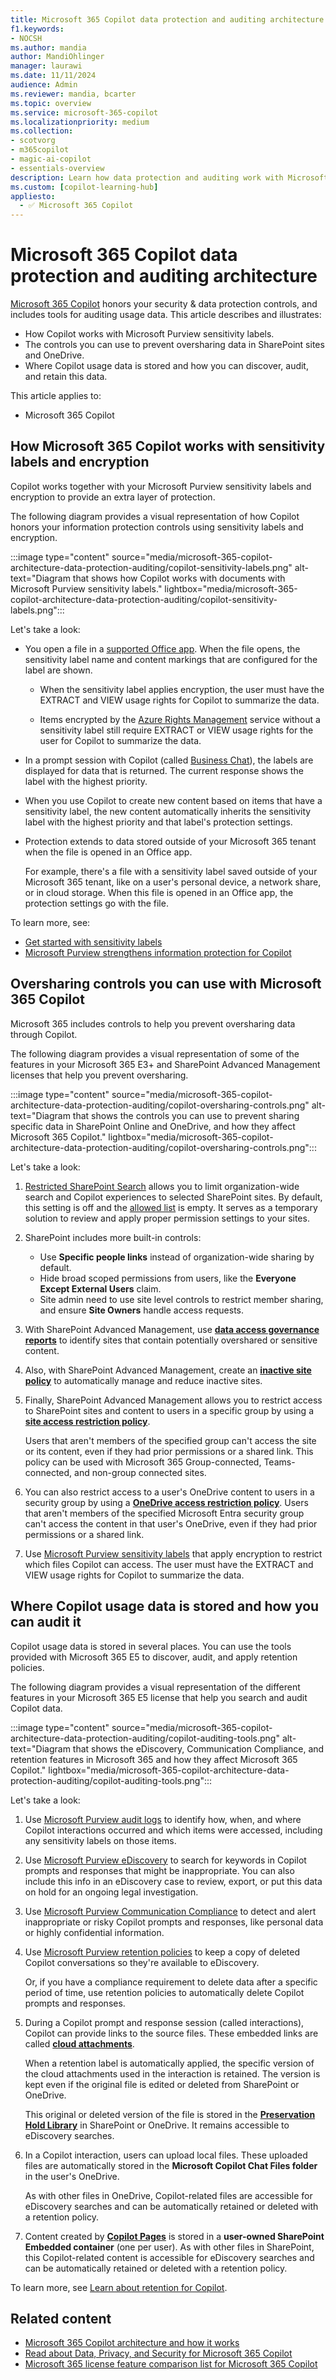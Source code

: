 ```yaml
---
title: Microsoft 365 Copilot data protection and auditing architecture
f1.keywords:
- NOCSH
ms.author: mandia
author: MandiOhlinger
manager: laurawi
ms.date: 11/11/2024
audience: Admin
ms.reviewer: mandia, bcarter
ms.topic: overview
ms.service: microsoft-365-copilot
ms.localizationpriority: medium
ms.collection: 
- scotvorg
- m365copilot
- magic-ai-copilot
- essentials-overview
description: Learn how data protection and auditing work with Microsoft 365 Copilot. Learn more about sensitivity labels in Microsoft Purview, oversharing controls in SharePoint, and auditing tools that affect eDiscovery and retention policies.
ms.custom: [copilot-learning-hub]
appliesto:
  - ✅ Microsoft 365 Copilot
---
```


# Microsoft 365 Copilot data protection and auditing architecture

[Microsoft 365 Copilot](microsoft-365-copilot-overview.md) honors your security & data protection controls, and includes tools for auditing usage data. This article describes and illustrates:

- How Copilot works with Microsoft Purview sensitivity labels.
- The controls you can use to prevent oversharing data in SharePoint sites and OneDrive.
- Where Copilot usage data is stored and how you can discover, audit, and retain this data.

This article applies to:

- Microsoft 365 Copilot

## How Microsoft 365 Copilot works with sensitivity labels and encryption

Copilot works together with your Microsoft Purview sensitivity labels and encryption to provide an extra layer of protection.

The following diagram provides a visual representation of how Copilot honors your information protection controls using sensitivity labels and encryption.

:::image type="content" source="media/microsoft-365-copilot-architecture-data-protection-auditing/copilot-sensitivity-labels.png" alt-text="Diagram that shows how Copilot works with documents with Microsoft Purview sensitivity labels." lightbox="media/microsoft-365-copilot-architecture-data-protection-auditing/copilot-sensitivity-labels.png":::

Let's take a look:

- You open a file in a [supported Office app](/purview/sensitivity-labels-office-apps). When the file opens, the sensitivity label name and content markings that are configured for the label are shown.

  - When the sensitivity label applies encryption, the user must have the EXTRACT and VIEW usage rights for Copilot to summarize the data.

  - Items encrypted by the [Azure Rights Management](/azure/information-protection/office-apps-services-support) service without a sensitivity label still require EXTRACT or VIEW usage rights for the user for Copilot to summarize the data.

- In a prompt session with Copilot (called [Business Chat](https://support.microsoft.com/topic/get-started-with-microsoft-365-copilot-business-chat-5b00a52d-7296-48ee-b938-b95b7209f737)), the labels are displayed for data that is returned. The current response shows the label with the highest priority.
- When you use Copilot to create new content based on items that have a sensitivity label, the new content automatically inherits the sensitivity label with the highest priority and that label's protection settings.

- Protection extends to data stored outside of your Microsoft 365 tenant when the file is opened in an Office app.

  For example, there's a file with a sensitivity label saved outside of your Microsoft 365 tenant, like on a user's personal device, a network share, or in cloud storage. When this file is opened in an Office app, the protection settings go with the file.

To learn more, see:

- [Get started with sensitivity labels](/purview/get-started-with-sensitivity-labels)
- [Microsoft Purview strengthens information protection for Copilot](/purview/ai-microsoft-purview#microsoft-purview-strengthens-information-protection-for-copilot)

## Oversharing controls you can use with Microsoft 365 Copilot

Microsoft 365 includes controls to help you prevent oversharing data through Copilot.

The following diagram provides a visual representation of some of the features in your Microsoft 365 E3+ and SharePoint Advanced Management licenses that help you prevent oversharing.

:::image type="content" source="media/microsoft-365-copilot-architecture-data-protection-auditing/copilot-oversharing-controls.png" alt-text="Diagram that shows the controls you can use to prevent sharing specific data in SharePoint Online and OneDrive, and how they affect Microsoft 365 Copilot." lightbox="media/microsoft-365-copilot-architecture-data-protection-auditing/copilot-oversharing-controls.png":::

Let's take a look:

1. [Restricted SharePoint Search](/sharepoint/restricted-sharepoint-search) allows you to limit organization-wide search and Copilot experiences to selected SharePoint sites. By default, this setting is off and the [allowed list](/sharepoint/restricted-sharepoint-search-allowed-list) is empty. It serves as a temporary solution to review and apply proper permission settings to your sites.

2. SharePoint includes more built-in controls:

    - Use **Specific people links** instead of organization-wide sharing by default.
    - Hide broad scoped permissions from users, like the **Everyone Except External Users** claim.
    - Site admin need to use site level controls to restrict member sharing, and ensure **Site Owners** handle access requests.

3. With SharePoint Advanced Management, use **[data access governance reports](/SharePoint/data-access-governance-reports)** to identify sites that contain potentially overshared or sensitive content.

4. Also, with SharePoint Advanced Management, create an **[inactive site policy](/sharepoint/site-lifecycle-management#create-an-inactive-site-policy)** to automatically manage and reduce inactive sites.

5. Finally, SharePoint Advanced Management allows you to restrict access to SharePoint sites and content to users in a specific group by using a **[site access restriction policy](/sharepoint/restricted-access-control)**.

    Users that aren't members of the specified group can't access the site or its content, even if they had prior permissions or a shared link. This policy can be used with Microsoft 365 Group-connected, Teams-connected, and non-group connected sites.

6. You can also restrict access to a user's OneDrive content to users in a security group by using a **[OneDrive access restriction policy](/sharepoint/onedrive-site-access-restriction)**. Users that aren't members of the specified Microsoft Entra security group can't access the content in that user's OneDrive, even if they had prior permissions or a shared link.

7. Use [Microsoft Purview sensitivity labels](/purview/sensitivity-labels) that apply encryption to restrict which files Copilot can access. The user must have the EXTRACT and VIEW usage rights for Copilot to summarize the data.

## Where Copilot usage data is stored and how you can audit it

Copilot usage data is stored in several places. You can use the tools provided with Microsoft 365 E5 to discover, audit, and apply retention policies.

The following diagram provides a visual representation of the different features in your Microsoft 365 E5 license that help you search and audit Copilot data.

:::image type="content" source="media/microsoft-365-copilot-architecture-data-protection-auditing/copilot-auditing-tools.png" alt-text="Diagram that shows the eDiscovery, Communication Compliance, and retention features in Microsoft 365 and how they affect Microsoft 365 Copilot." lightbox="media/microsoft-365-copilot-architecture-data-protection-auditing/copilot-auditing-tools.png":::

Let's take a look:

1. Use [Microsoft Purview audit logs](/purview/audit-solutions-overview) to identify how, when, and where Copilot interactions occurred and which items were accessed, including any sensitivity labels on those items.

2. Use [Microsoft Purview eDiscovery](/purview/edisc) to search for keywords in Copilot prompts and responses that might be inappropriate. You can also include this info in an eDiscovery case to review, export, or put this data on hold for an ongoing legal investigation.

3. Use [Microsoft Purview Communication Compliance](/purview/communication-compliance) to detect and alert inappropriate or risky Copilot prompts and responses, like personal data or highly confidential information.

4. Use [Microsoft Purview retention policies](/purview/retention) to keep a copy of deleted Copilot conversations so they're available to eDiscovery.

    Or, if you have a compliance requirement to delete data after a specific period of time, use retention policies to automatically delete Copilot prompts and responses.

5. During a Copilot prompt and response session (called interactions), Copilot can provide links to the source files. These embedded links are called **[cloud attachments](/purview/retention-policies-sharepoint#how-retention-works-with-cloud-attachments)**.

    When a retention label is automatically applied, the specific version of the cloud attachments used in the interaction is retained. The version is kept even if the original file is edited or deleted from SharePoint or OneDrive.

    This original or deleted version of the file is stored in the **[Preservation Hold Library](/purview/retention-policies-sharepoint#how-retention-works-for-sharepoint-and-onedrive)** in SharePoint or OneDrive. It remains accessible to eDiscovery searches.

6. In a Copilot interaction, users can upload local files. These uploaded files are automatically stored in the **Microsoft Copilot Chat Files folder** in the user's OneDrive.

    As with other files in OneDrive, Copilot-related files are accessible for eDiscovery searches and can be automatically retained or deleted with a retention policy.

7. Content created by **[Copilot Pages](https://techcommunity.microsoft.com/blog/microsoft365copilotblog/copilot-pages-for-it-admins---sep-2024-update/4241521)** is stored in a **user-owned SharePoint Embedded container** (one per user). As with other files in SharePoint, this Copilot-related content is accessible for eDiscovery searches and can be automatically retained or deleted with a retention policy.

To learn more, see [Learn about retention for Copilot](/purview/retention-policies-copilot).

## Related content

- [Microsoft 365 Copilot architecture and how it works](microsoft-365-copilot-license-feature-overview.md)
- [Read about Data, Privacy, and Security for Microsoft 365 Copilot](microsoft-365-copilot-privacy.md)
- [Microsoft 365 license feature comparison list for Microsoft 365 Copilot](microsoft-365-copilot-license-feature-overview.md)
